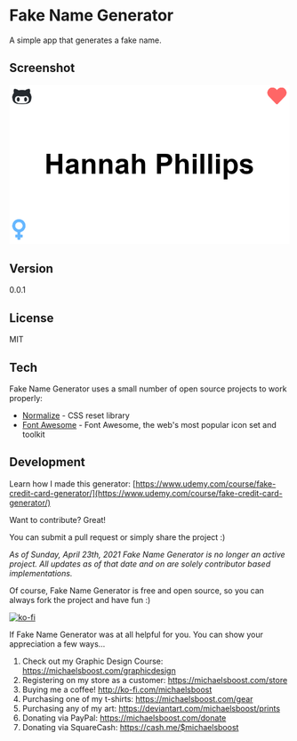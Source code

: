 Fake Name Generator
===================

A simple app that generates a fake name.

Screenshot
-------------

![](https://raw.githubusercontent.com/michaelsboost/Fake-Name-Generator/gh-pages/screenshot.png)

Version
-------------

0.0.1

License
-------------

MIT 

Tech
-------------

Fake Name Generator uses a small number of open source projects to work properly:

* [Normalize](https://github.com/necolas/normalize.css) - CSS reset library
* [Font Awesome](https://fontawesome.com/) - Font Awesome, the web's most popular icon set and toolkit

Development
-------------

Learn how I made this generator: 
[https://www.udemy.com/course/fake-credit-card-generator/](https://www.udemy.com/course/fake-credit-card-generator/)

Want to contribute? Great!  

You can submit a pull request or simply share the project :)

*As of Sunday, April 23th, 2021 Fake Name Generator is no longer an active project.
All updates as of that date and on are solely contributor based implementations.*

Of course, Fake Name Generator is free and open source, so you can always fork the project and have fun :)

[![ko-fi](https://az743702.vo.msecnd.net/cdn/kofi2.png?v=0)](https://ko-fi.com/michaelsboost)

If Fake Name Generator was at all helpful for you. You can show your appreciation a few ways...

1) Check out my Graphic Design Course: https://michaelsboost.com/graphicdesign
2) Registering on my store as a customer: https://michaelsboost.com/store
3) Buying me a coffee! http://ko-fi.com/michaelsboost
4) Purchasing one of my t-shirts: https://michaelsboost.com/gear
5) Purchasing any of my art: https://deviantart.com/michaelsboost/prints
6) Donating via PayPal: https://michaelsboost.com/donate
7) Donating via SquareCash: https://cash.me/$michaelsboost
